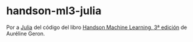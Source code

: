 # handson-ml3-julia

Por a [Julia](https://julialang.org) del código del libro [Handson Machine Learning, 3ª edición](https://www.oreilly.com/library/view/hands-on-machine-learning/9781098125967/) de Auréline Geron.
